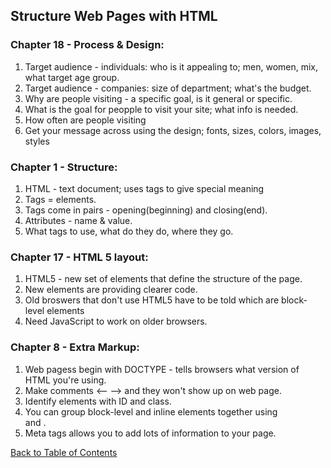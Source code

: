 ## Structure Web Pages with HTML
### Chapter 18 - Process & Design:
  1. Target audience - individuals: who is it appealing to; men, women, mix, what target age group. 
  2. Target audience - companies: size of department; what's the budget.
  3. Why are people visiting - a specific goal, is it general or specific. 
  4. What is the goal for peopple to visit your site; what info is needed.
  5. How often are people visiting
  6. Get your message across using the design; fonts, sizes, colors, images, styles
  
### Chapter 1 - Structure:
1. HTML - text document; uses tags to give special meaning 
2. Tags = elements.
3. Tags come in pairs - opening(beginning) and closing(end).
4. Attributes - name & value.
5. What tags to use, what do they do, where they go.

### Chapter 17 - HTML 5 layout:
1. HTML5 - new set of elements that define the structure of the page. 
2. New elements are providing clearer code.
3. Old broswers that don't use HTML5 have to be told which are block-level elements
4. Need JavaScript to work on older browsers.

### Chapter 8 - Extra Markup:
1. Web pagess begin with DOCTYPE - tells browsers what version of HTML you're using. 
2. Make comments <-- --> and they won't show up on web page.
3. Identify elements with ID and class.
4. You can group block-level and inline elements together using <div> and <span>.
5. Meta tags allows you to add lots of information to your page.
  
[Back to Table of Contents](https://karenmal.github.io/Reading-notes-JavaScript-102/)
